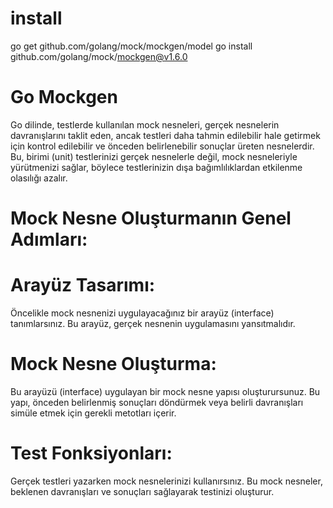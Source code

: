 # install
go get  github.com/golang/mock/mockgen/model
go install github.com/golang/mock/mockgen@v1.6.0

# Go Mockgen
Go dilinde, testlerde kullanılan mock nesneleri, gerçek nesnelerin davranışlarını taklit eden, ancak testleri daha tahmin edilebilir hale getirmek için kontrol edilebilir ve önceden belirlenebilir sonuçlar üreten nesnelerdir. Bu, birimi (unit) testlerinizi gerçek nesnelerle değil, mock nesneleriyle yürütmenizi sağlar, böylece testlerinizin dışa bağımlılıklardan etkilenme olasılığı azalır.

# Mock Nesne Oluşturmanın Genel Adımları:

# Arayüz Tasarımı: 
Öncelikle mock nesnenizi uygulayacağınız bir arayüz (interface) tanımlarsınız. Bu arayüz, gerçek nesnenin uygulamasını yansıtmalıdır.

# Mock Nesne Oluşturma: 
Bu arayüzü (interface) uygulayan bir mock nesne yapısı oluşturursunuz. Bu yapı, önceden belirlenmiş sonuçları döndürmek veya belirli davranışları simüle etmek için gerekli metotları içerir.

# Test Fonksiyonları: 
Gerçek testleri yazarken mock nesnelerinizi kullanırsınız. Bu mock nesneler, beklenen davranışları ve sonuçları sağlayarak testinizi oluşturur.

